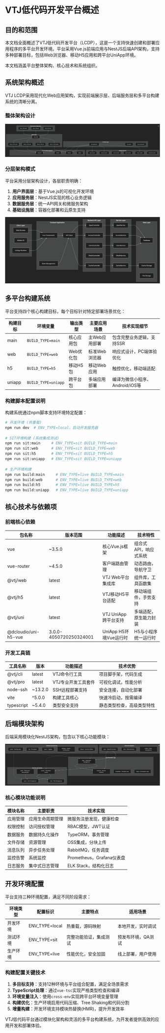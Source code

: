 # VTJ低代码开发平台概述

## 目的和范围

本文档全面概述了VTJ低代码开发平台（LCDP），这是一个支持快速创建和部署应用程序的多平台开发环境。平台采用Vue.js前端应用与NestJS后端API架构，支持多种部署目标，包括Web浏览器、移动H5应用和跨平台UniApp环境。

本文档涵盖平台整体架构、核心技术和系统组织。

## 系统架构概述

VTJ LCDP采用现代化Web应用架构，实现前端展示层、后端服务层和多平台构建系统的清晰分离。

### 整体架构设计

![](./image/1.png)

### 分层架构模式

平台采用分层架构设计，各层职责明确：

1. **用户界面层**：基于Vue.js的可视化开发环境
2. **应用服务层**：NestJS实现的核心业务逻辑
3. **数据服务层**：统一API网关和微服务架构
4. **基础设施层**：容器化部署和云原生支持

![](./image/2.png)

## 多平台构建系统

平台支持四个核心构建目标，每个目标针对特定部署场景优化：

| 构建目标 | 环境变量            | 输出类型   | 主要应用场景  | 技术实现细节                    |
| -------- | ------------------- | ---------- | ------------- | ------------------------------- |
| main     | `BUILD_TYPE=main`   | 核心应用包 | 主Web应用部署 | 包含完整业务逻辑，支持SSR       |
| web      | `BUILD_TYPE=web`    | Web优化包  | 标准Web浏览器 | 响应式设计，PC端体验优化        |
| h5       | `BUILD_TYPE=h5`     | 移动H5包   | 移动Web应用   | 触控优化，移动端适配            |
| uniapp   | `BUILD_TYPE=uniapp` | 跨平台包   | 多端应用部署  | 编译为微信小程序、Android/iOS等 |

### 构建脚本配置说明

构建系统通过npm脚本支持环境特定配置：

```bash
# 开发环境 (热重载)
npm run dev  # ENV_TYPE=local，启动开发服务器

# SIT环境构建 (系统集成测试)
npm run sit:main     # ENV_TYPE=sit BUILD_TYPE=main
npm run sit:web      # ENV_TYPE=sit BUILD_TYPE=web
npm run sit:h5       # ENV_TYPE=sit BUILD_TYPE=h5
npm run sit:uniapp   # ENV_TYPE=sit BUILD_TYPE=uniapp

# 生产环境构建
npm run build:main     # ENV_TYPE=live BUILD_TYPE=main
npm run build:web      # ENV_TYPE=live BUILD_TYPE=web
npm run build:h5       # ENV_TYPE=live BUILD_TYPE=h5
npm run build:uniapp   # ENV_TYPE=live BUILD_TYPE=uniapp
```

## 核心技术与依赖项

### 前端核心依赖

| 包名称               | 版本范围               | 功能描述               | 技术特性               |
| -------------------- | ---------------------- | ---------------------- | ---------------------- |
| vue                  | ~3.5.0                 | 核心Vue.js框架         | 组合式API，响应式系统  |
| vue-router           | ~4.5.0                 | 客户端路由管理         | 动态路由，导航守卫     |
| @vtj/web             | latest                 | VTJ Web平台集成库      | 组件库，工具函数集     |
| @vtj/h5              | latest                 | VTJ移动H5平台适配      | 移动端组件，手势支持   |
| @vtj/uni             | latest                 | VTJ UniApp跨平台支持   | 多端适配，原生能力封装 |
| @dcloudio/uni-h5-vue | 3.0.0-4050720250324001 | UniApp H5环境Vue运行时 | H5与小程序统一运行时   |

### 开发工具链

| 工具名称   | 版本    | 功能描述            | 技术优势                   |
| ---------- | ------- | ------------------- | -------------------------- |
| @vtj/cli   | latest  | VTJ命令行工具       | 项目脚手架，代码生成       |
| @vtj/pro   | latest  | VTJ专业开发工具套件 | 可视化调试，性能分析       |
| node-ssh   | ~13.2.0 | SSH远程部署支持     | 安全连接，自动化部署       |
| vite       | ^5.0.0  | 构建工具核心        | 快速冷启动，按需编译       |
| typescript | ~5.4.0  | 类型安全支持        | 静态类型检查，高级类型特性 |

## 后端模块架构

后端采用模块化NestJS架构，包含以下核心功能模块：

![](./image/3.png)

### 核心模块功能说明

| 模块名称 | 主要职责         | 技术实现                  |
| -------- | ---------------- | ------------------------- |
| 应用管理 | 应用生命周期管理 | 微服务注册发现，健康检查  |
| 权限控制 | 访问授权管理     | RBAC模型，JWT认证         |
| 数据服务 | 数据持久化操作   | TypeORM，事务管理         |
| 文件存储 | 资源管理         | OSS集成，分块上传         |
| 消息队列 | 异步任务处理     | RabbitMQ，任务调度        |
| 监控告警 | 系统监控         | Prometheus，Grafana仪表盘 |
| 日志服务 | 集中式日志管理   | ELK Stack，结构化日志     |

## 开发环境配置

平台支持三种环境配置，满足不同阶段需求：

| 环境类型 | 配置标识       | 主要特点               | 适用场景           |
| -------- | -------------- | ---------------------- | ------------------ |
| 开发环境 | ENV_TYPE=local | 热重载，源码映射       | 本地开发，实时调试 |
| 测试环境 | ENV_TYPE=sit   | 完整功能验证，集成测试 | 预发布环境，QA测试 |
| 生产环境 | ENV_TYPE=live  | 性能优化，安全加固     | 线上部署，用户使用 |

### 构建配置关键技术

1. **多目标支持**：支持12种环境与平台组合配置，满足全场景需求
2. **TypeScript处理**：通过`vue-tsc`实现严格类型检查和编译
3. **环境变量注入**：使用`cross-env`实现跨平台环境变量管理
4. **构建优化**：生产环境启用代码压缩、Tree Shaking和代码分割
5. **增量构建**：开发环境支持模块热替换(HMR)，提升开发效率

VTJ低代码平台通过模块化架构和灵活的多平台构建系统，为开发者提供高效的应用开发和部署体验。
